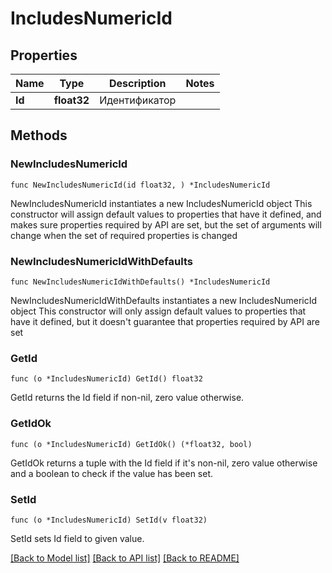 # IncludesNumericId

## Properties

Name | Type | Description | Notes
------------ | ------------- | ------------- | -------------
**Id** | **float32** | Идентификатор | 

## Methods

### NewIncludesNumericId

`func NewIncludesNumericId(id float32, ) *IncludesNumericId`

NewIncludesNumericId instantiates a new IncludesNumericId object
This constructor will assign default values to properties that have it defined,
and makes sure properties required by API are set, but the set of arguments
will change when the set of required properties is changed

### NewIncludesNumericIdWithDefaults

`func NewIncludesNumericIdWithDefaults() *IncludesNumericId`

NewIncludesNumericIdWithDefaults instantiates a new IncludesNumericId object
This constructor will only assign default values to properties that have it defined,
but it doesn't guarantee that properties required by API are set

### GetId

`func (o *IncludesNumericId) GetId() float32`

GetId returns the Id field if non-nil, zero value otherwise.

### GetIdOk

`func (o *IncludesNumericId) GetIdOk() (*float32, bool)`

GetIdOk returns a tuple with the Id field if it's non-nil, zero value otherwise
and a boolean to check if the value has been set.

### SetId

`func (o *IncludesNumericId) SetId(v float32)`

SetId sets Id field to given value.



[[Back to Model list]](../README.md#documentation-for-models) [[Back to API list]](../README.md#documentation-for-api-endpoints) [[Back to README]](../README.md)


